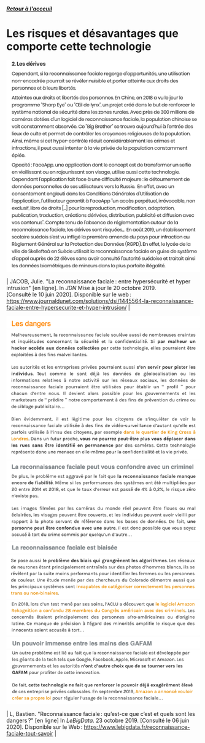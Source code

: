 ##### [Retour à l'acceuil](index.md) 

# Les risques et désavantages que comporte cette technologie 

![Risque de la reconnaissance faciale 2](images/Ri2.png)

| JACOB, Julie. "La reconnaissance faciale : entre hypersécurité et hyper intrusion" [en ligne]. In *JDN* Mise à jour le 20 octobre 2019. [Consulté le 10 juin 2020]. Disponible sur le web : <https://www.journaldunet.com/solutions/dsi/1445564-la-reconnaissance-faciale-entre-hypersecurite-et-hyper-intrusion/> |


![Risque de la reconnaissance faciale 3](images/R1.png)
![Risque de la reconnaissance faciale 3](images/R2.png)
![Risque de la reconnaissance faciale 3](images/R3.png)
![Risque de la reconnaissance faciale 3](images/R4.png)
![Risque de la reconnaissance faciale 3](images/R5.png)
![Risque de la reconnaissance faciale 3](images/R6.png)
![Risque de la reconnaissance faciale 3](images/R7.png)
![Risque de la reconnaissance faciale 3](images/R8.png)

| L, Bastien. "Reconnaissance faciale : qu’est-ce que c’est et quels sont les dangers ?" [en ligne] In *LeBigData*. 23 octobre 2019. [Consulté le 06 juin 2020]. Disponible sur le Web : <https://www.lebigdata.fr/reconnaissance-faciale-tout-savoir> |
